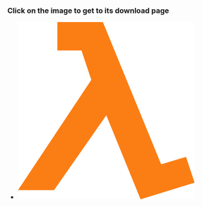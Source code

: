 <h3>Click on the image to get to its download page</h3>

<ul>
    <li>
        <a href="https://pixabay.com/p-39473/?no_redirect">
            <img src="lambda-39473_640.png" width="400" height="400">
        </a>
    </li>
</ul>